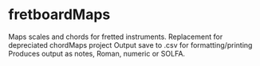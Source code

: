 # fretboardMaps
Maps scales and chords for fretted instruments. Replacement for depreciated chordMaps project
Output save to .csv for formatting/printing
Produces output as notes, Roman, numeric or SOLFA.

